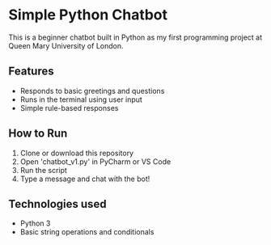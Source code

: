 # Simple Python Chatbot
This is a beginner chatbot built in Python as my first programming project at Queen Mary University of London.
## Features
- Responds to basic greetings and questions
- Runs in the terminal using user input
- Simple rule-based responses
## How to Run
1. Clone or download this repository
2. Open 'chatbot_v1.py' in PyCharm or VS Code
3. Run the script
4. Type a message and chat with the bot!
## Technologies used
- Python 3
- Basic string operations and conditionals
